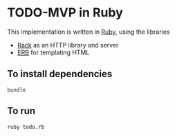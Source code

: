 # TODO-MVP in Ruby

This implementation is written in [Ruby][Ruby], using the libraries

  - [Rack][Rack] as an HTTP library and server
  - [ERB][ERB] for templating HTML

## To install dependencies
    bundle

## To run
    ruby todo.rb

[Ruby]: https://www.ruby-lang.org/en/
[Rack]: https://rack.github.io/
[ERB]: https://ruby-doc.org/stdlib-2.5.1/libdoc/erb/rdoc/ERB.html